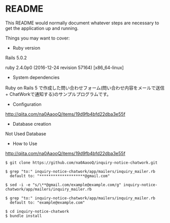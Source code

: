 # README

This README would normally document whatever steps are necessary to get the
application up and running.

Things you may want to cover:

* Ruby version

Rails 5.0.2

ruby 2.4.0p0 (2016-12-24 revision 57164) [x86_64-linux]

* System dependencies

Ruby on Rails 5 で作成した問い合わせフォーム(問い合わせ内容をメールで送信 + ChatWorkで通知する)のサンプルプログラムです。

* Configuration

http://qiita.com/na0AaooQ/items/19d9fb4bfd22dba3e55f

* Database creation

Not Used Database

* How to Use

http://qiita.com/na0AaooQ/items/19d9fb4bfd22dba3e55f

```
$ git clone https://github.com/na0AaooQ/inquiry-notice-chatwork.git
```

```
$ grep "to:" inquiry-notice-chatwork/app/mailers/inquiry_mailer.rb 
  default to: "********************@gmail.com"
```

```
$ sed -i -e "s/\**@gmail.com/example@example.com/g" inquiry-notice-chatwork/app/mailers/inquiry_mailer.rb 
```

```
$ grep "to:" inquiry-notice-chatwork/app/mailers/inquiry_mailer.rb 
  default to: "example@example.com"
```

```
$ cd inquiry-notice-chatwork
$ bundle install
```
